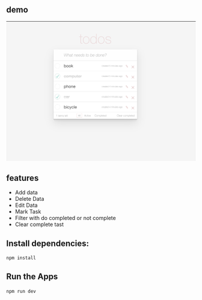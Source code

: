 ## demo
![image alt](./todos_app.png)

## features
- Add data 
- Delete Data
- Edit Data
- Mark Task
- Filter with do completed or not complete 
- Clear complete tast

## Install dependencies:
``` bash
npm install
``` 

## Run the Apps
``` bash
npm run dev


